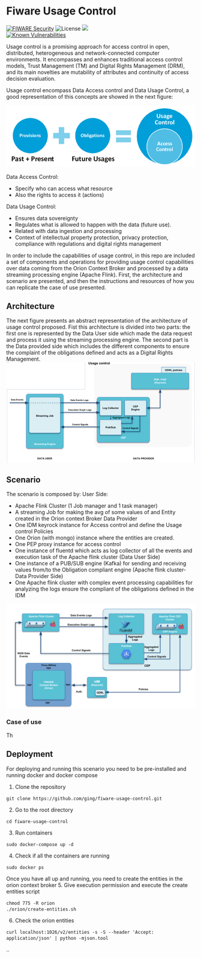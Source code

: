 # Fiware Usage Control


[![FIWARE Security](https://nexus.lab.fiware.org/repository/raw/public/badges/chapters/security.svg)](https://www.fiware.org/developers/catalogue/)
![License](https://img.shields.io/github/license/ging/fiware-usage-control.svg)
[![](https://img.shields.io/badge/tag-fiware-orange.svg?logo=stackoverflow)](http://stackoverflow.com/questions/tagged/fiware)
<br/>
[![Known Vulnerabilities](https://snyk.io/test/github/ging/fiware-usage-control/badge.svg?targetFile=pom.xml)](https://snyk.io/test/github/ging/fiware-usage-control?targetFile=pom.xml)

Usage control is a promising approach for access control in open, distributed, heterogeneous and network-connected computer environments. It encompasses and enhances traditional access control models, Trust Management (TM) and Digital Rights Management (DRM), and its main novelties are mutability of attributes and continuity of access decision evaluation.

Usage control encompass Data Access control and Data Usage Control, a good representation of this concepts are showed in the next figure:

![usage-control-concept](images/usage-concept.png)

Data Access Control:
 * Specify who can access what resource
 * Also the rights to access it (actions)

Data Usage Control:
 * Ensures data sovereignty
 * Regulates what is allowed to happen with the data  (future use).
 * Related with data ingestion and processing
 * Context of intellectual property protection, privacy protection, compliance with regulations and digital rights management

In order to include the capabilities of usage control, in this repo are included a set of components and operations for providing usage control capabilities over data coming from the Orion Context Broker and processed by a data streaming processing engine (Apache Flink). First, the architecture and scenario are presented, and then the instructions and resources of how you can replicate the case of use presented.
## Architecture

The next figure presents an abstract representation of the architecture of usage control proposed.
Fist this architecture is divided into two parts: the first one is represented by the Data User side which made the data request and process it
using the streaming processing engine. The second part is the Data provided side which includes the different components to 
ensure the complaint of the obligations defined and acts as a Digital Rights Management.
![usage-architecture](images/usage-architecture.png)
 
## Scenario
The scenario is composed by:
User Side:
 * Apache Flink Cluster (1 Job manager and 1 task manager)
 * A streaming Job for making the avg of some values of and Entity created in the Orion context Broker
Data Provider
 * One IDM keyrock instance for Access control and define the Usage control Policies
 * One Orion (with mongo) instance where the entities are created.
 * One PEP proxy instance for access control
 * One instance of fluentd which acts as log collector of all the events and execution task of the Apache flink cluster (Data User Side)
 * One instance of a PUB/SUB engine (Kafka) for sending and receiving values from/to the Obligation compliant engine (Apache flink cluster- Data Provider Side)
 * One Apache flink cluster with complex event processing capabilities for analyzing the logs ensure the compliant of the obligations defined in the IDM 
 
![usage-scenario](images/usage-scenario.png) 

### Case of use

Th

## Deployment

For deploying and running this scenario you need to be pre-installed and running docker and docker compose
1. Clone the repository
```
git clone https://github.com/ging/fiware-usage-control.git
```
2. Go to the root directory
```
cd fiware-usage-control
```
3. Run containers
```
sudo docker-compose up -d
```
4. Check if all the containers are running
```
sudo docker ps
```
Once you have all up and running, you need to create the entities in the orion context broker
5. Give execution permission and execute the create entities script
```
chmod 775 -R orion
./orion/create-entities.sh
```
6. Check the orion entities
```
curl localhost:1026/v2/entities -s -S --header 'Accept: application/json' | python -mjson.tool
```
..
